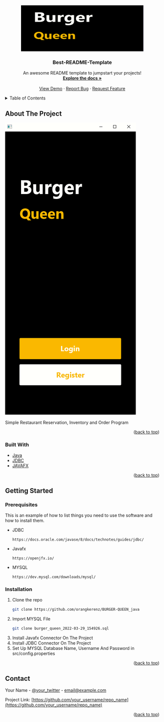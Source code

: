 <div id="top"></div>
<!--
*** Thanks for checking out the Best-README-Template. If you have a suggestion
*** that would make this better, please fork the repo and create a pull request
*** or simply open an issue with the tag "enhancement".
*** Don't forget to give the project a star!
*** Thanks again! Now go create something AMAZING! :D
-->



<!-- PROJECT SHIELDS -->
<!--
*** I'm using markdown "reference style" links for readability.
*** Reference links are enclosed in brackets [ ] instead of parentheses ( ).
*** See the bottom of this document for the declaration of the reference variables
*** for contributors-url, forks-url, etc. This is an optional, concise syntax you may use.
*** https://www.markdownguide.org/basic-syntax/#reference-style-links
-->



<!-- PROJECT LOGO -->
<br />
<div align="center">
  <a href="https://github.com/othneildrew/Best-README-Template">
    <img src="Logo.PNG" alt="Logo" width="400" height="150">
  </a>

  <h3 align="center">Best-README-Template</h3>

  <p align="center">
    An awesome README template to jumpstart your projects!
    <br />
    <a href="https://github.com/othneildrew/Best-README-Template"><strong>Explore the docs »</strong></a>
    <br />
    <br />
    <a href="https://github.com/othneildrew/Best-README-Template">View Demo</a>
    ·
    <a href="https://github.com/othneildrew/Best-README-Template/issues">Report Bug</a>
    ·
    <a href="https://github.com/othneildrew/Best-README-Template/issues">Request Feature</a>
  </p>
</div>



<!-- TABLE OF CONTENTS -->
<details>
  <summary>Table of Contents</summary>
  <ol>
    <li>
      <a href="#about-the-project">About The Project</a>
      <ul>
        <li><a href="#built-with">Built With</a></li>
      </ul>
    </li>
    <li>
      <a href="#getting-started">Getting Started</a>
      <ul>
        <li><a href="#prerequisites">Prerequisites</a></li>
        <li><a href="#installation">Installation</a></li>
      </ul>
    </li>
    <li><a href="#usage">Usage</a></li>
  </ol>
</details>



<!-- ABOUT THE PROJECT -->
## About The Project

![Screenshot](Example.PNG)

Simple Restaurant Reservation, Inventory and Order Program
<p align="right">(<a href="#top">back to top</a>)</p>



### Built With


* [Java](https://docs.oracle.com/en/java/)
* [JDBC](https://docs.oracle.com/javase/8/docs/technotes/guides/jdbc/)
* [JAVAFX](https://openjfx.io/)
<p align="right">(<a href="#top">back to top</a>)</p>



<!-- GETTING STARTED -->
## Getting Started

### Prerequisites

This is an example of how to list things you need to use the software and how to install them.
* JDBC
  ```Install JDBC connector
  https://docs.oracle.com/javase/8/docs/technotes/guides/jdbc/
  ```
* Javafx
  ```Install Javafx connector
  https://openjfx.io/
  ```
* MYSQL
  ```Install MYSQL
  https://dev.mysql.com/downloads/mysql/
  ```  

### Installation

1. Clone the repo
   ```sh
   git clone https://github.com/orangkerenz/BURGER-QUEEN_java
   ```
2. Import MYSQL File
   ```sh
   git clone burger_queen_2022-03-29_154926.sql
   ```
3. Install Javafx Connector On The Project
4. Install JDBC Connector On The Project
4. Set Up MYSQL Database Name, Username And Password in src/config.properties
<p align="right">(<a href="#top">back to top</a>)</p>







<!-- CONTACT -->
## Contact

Your Name - [@your_twitter](https://twitter.com/your_username) - email@example.com

Project Link: [https://github.com/your_username/repo_name](https://github.com/your_username/repo_name)

<p align="right">(<a href="#top">back to top</a>)</p>






